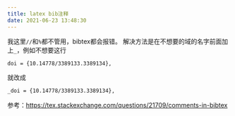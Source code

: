 ```yaml
---
title: latex bib注释
date: 2021-06-23 13:48:30
---
```


我这里`//`和`%`都不管用，bibtex都会报错。
解决方法是在不想要的域的名字前面加上`_`，例如不想要这行
```tex
doi = {10.14778/3389133.3389134},
```
就改成
```tex
_doi = {10.14778/3389133.3389134},
```

参考：<https://tex.stackexchange.com/questions/21709/comments-in-bibtex>
